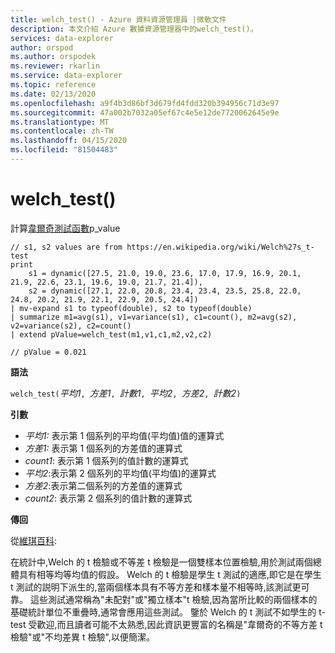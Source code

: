 ```yaml
---
title: welch_test() - Azure 資料資源管理員 |微軟文件
description: 本文介紹 Azure 數據資源管理器中的welch_test()。
services: data-explorer
author: orspod
ms.author: orspodek
ms.reviewer: rkarlin
ms.service: data-explorer
ms.topic: reference
ms.date: 02/13/2020
ms.openlocfilehash: a9f4b3d86bf3d679fd4fdd320b394956c71d3e97
ms.sourcegitcommit: 47a002b7032a05ef67c4e5e12de7720062645e9e
ms.translationtype: MT
ms.contentlocale: zh-TW
ms.lasthandoff: 04/15/2020
ms.locfileid: "81504483"
---
```

# <a name="welch_test"></a>welch_test()

計算[韋爾奇測試函數](https://en.wikipedia.org/wiki/Welch%27s_t-test)p_value

```kusto
// s1, s2 values are from https://en.wikipedia.org/wiki/Welch%27s_t-test
print
    s1 = dynamic([27.5, 21.0, 19.0, 23.6, 17.0, 17.9, 16.9, 20.1, 21.9, 22.6, 23.1, 19.6, 19.0, 21.7, 21.4]),
    s2 = dynamic([27.1, 22.0, 20.8, 23.4, 23.4, 23.5, 25.8, 22.0, 24.8, 20.2, 21.9, 22.1, 22.9, 20.5, 24.4])
| mv-expand s1 to typeof(double), s2 to typeof(double)
| summarize m1=avg(s1), v1=variance(s1), c1=count(), m2=avg(s2), v2=variance(s2), c2=count()
| extend pValue=welch_test(m1,v1,c1,m2,v2,c2)

// pValue = 0.021
```

**語法**

`welch_test(`*平均1*`, `*方差1*`, `*計數1*`, `*平均2*`, `*方差2*`, `*計數2*`)`

**引數**

* *平均1:* 表示第 1 個系列的平均值(平均值)值的運算式
* *方差1:* 表示第 1 個系列的方差值的運算式
* *count1*: 表示第 1 個系列的值計數的運算式
* *平均2*:表示第 2 個系列的平均值(平均值)的運算式
* *方差2*:表示第二個系列的方差值的運算式
* *count2*: 表示第 2 個系列的值計數的運算式

**傳回**

從[維琪百科](https://en.wikipedia.org/wiki/Welch%27s_t-test):

在統計中,Welch 的 t 檢驗或不等差 t 檢驗是一個雙樣本位置檢驗,用於測試兩個總體具有相等均等均值的假設。 Welch 的 t 檢驗是學生 t 測試的適應,即它是在學生 t 測試的説明下派生的,當兩個樣本具有不等方差和樣本量不相等時,該測試更可靠。 這些測試通常稱為"未配對"或"獨立樣本"t 檢驗,因為當所比較的兩個樣本的基礎統計單位不重疊時,通常會應用這些測試。 鑒於 Welch 的 t 測試不如學生的 t-test 受歡迎,而且讀者可能不太熟悉,因此資訊更豐富的名稱是"韋爾奇的不等方差 t 檢驗"或"不均差異 t 檢驗",以便簡潔。